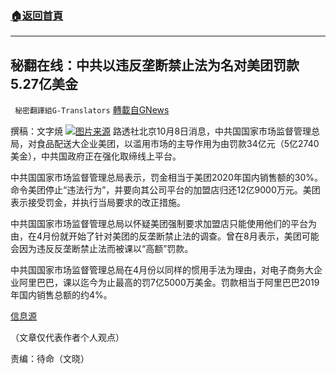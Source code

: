 ###  [:house:返回首頁](https://github.com/ourhimalayas/txt)
---


## 秘翻在线：中共以违反垄断禁止法为名对美团罚款5.27亿美金
` 秘密翻譯組G-Translators` [轉載自GNews](https://gnews.org/zh-hans/1582445/)

撰稿：文字焼
![](https://assets.gnews.org/wp-content/uploads/2021/10/16337442321.png)[图片来源](https://news.yahoo.co.jp/articles/409d2ae18fde9853af17032af733db9e49ed3273/images/000)
路透社北京10月8日消息，中共国国家市场监督管理总局，对食品配送大企业美团，以滥用市场的主导作用为由罚款34亿元（5亿2740美金），中共国政府正在强化取缔线上平台。

中共国国家市场监督管理总局表示，罚金相当于美团2020年国内销售额的30%。命令美团停止“违法行为”，并要向其公司平台的加盟店归还12亿9000万元。美团表示接受罚金，并执行当局要求的改正措施。

中共国国家市场监督管理总局以怀疑美团强制要求加盟店只能使用他们的平台为由，在4月份就开始了针对美团的反垄断禁止法的调查。曾在8月表示，美团可能会因为违反反垄断禁止法而被课以“高额”罚款。

中共国国家市场监督管理总局在4月份以同样的惯用手法为理由，对电子商务大企业阿里巴巴，课以迄今为止最高的罚7亿5000万美金。罚款相当于阿里巴巴2019年国内销售总额的约4%。

[信息源](https://discord.com/channels/@me/712053994838556673/896015013402263592)

（文章仅代表作者个人观点）

责编：待命（文晓）
